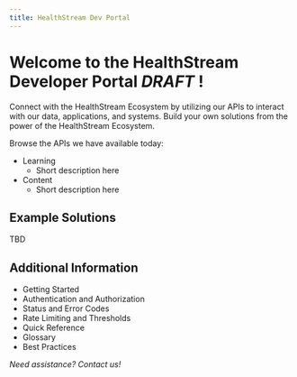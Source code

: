 ```yaml
---
title: HealthStream Dev Portal
---
```


# Welcome to the HealthStream Developer Portal _DRAFT_ !
Connect with the HealthStream Ecosystem by utilizing our APIs to interact with our data, applications, and systems. Build your own solutions from the power of the HealthStream Ecosystem. 

Browse the APIs we have available today:

+ Learning
     - Short description here
+ Content
     - Short description here

## Example Solutions

TBD

## Additional Information
- Getting Started
- Authentication and Authorization
- Status and Error Codes
- Rate Limiting and Thresholds
- Quick Reference
- Glossary
- Best Practices


*Need assistance? Contact us!*

